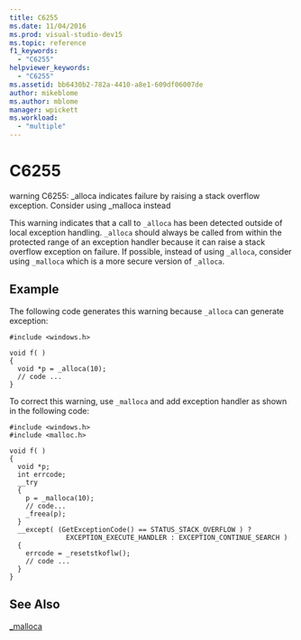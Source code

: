 ```yaml
---
title: C6255
ms.date: 11/04/2016
ms.prod: visual-studio-dev15
ms.topic: reference
f1_keywords:
  - "C6255"
helpviewer_keywords:
  - "C6255"
ms.assetid: bb6430b2-782a-4410-a8e1-609df06007de
author: mikeblome
ms.author: mblome
manager: wpickett
ms.workload:
  - "multiple"
---
```

# C6255
warning C6255: _alloca indicates failure by raising a stack overflow exception. Consider using _malloca instead

 This warning indicates that a call to `_alloca` has been detected outside of local exception handling. `_alloca` should always be called from within the protected range of an exception handler because it can raise a stack overflow exception on failure. If possible, instead of using `_alloca`, consider using `_malloca` which is a more secure version of `_alloca`.

## Example
 The following code generates this warning because `_alloca` can generate exception:

```
#include <windows.h>

void f( )
{
  void *p = _alloca(10);
  // code ...
}
```

 To correct this warning, use `_malloca` and add exception handler as shown in the following code:

```
#include <windows.h>
#include <malloc.h>

void f( )
{
  void *p;
  int errcode;
  __try
  {
    p = _malloca(10);
    // code...
    _freea(p);
  }
  __except( (GetExceptionCode() == STATUS_STACK_OVERFLOW ) ?
              EXCEPTION_EXECUTE_HANDLER : EXCEPTION_CONTINUE_SEARCH )
  {
    errcode = _resetstkoflw();
    // code ...
  }
}
```

## See Also
 [_malloca](/cpp/c-runtime-library/reference/malloca)